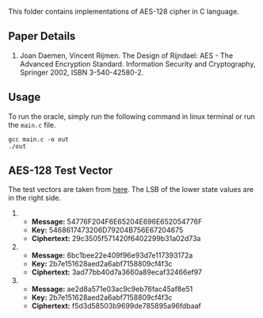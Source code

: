 This folder contains implementations of AES-128 cipher in C language.

## Paper Details
1. Joan Daemen, Vincent Rijmen.
The Design of Rijndael: AES - The Advanced Encryption Standard.
Information Security and Cryptography, Springer 2002, ISBN 3-540-42580-2.

## Usage
To run the oracle, simply run the following command in linux terminal or run the `main.c` file.
````
gcc main.c -o out
./out
````

## AES-128 Test Vector
The test vectors are taken from [here](https://github.com/ircmaxell/quality-checker/blob/master/tmp/gh_18/PHP-PasswordLib-master/test/Data/Vectors/aes-ecb.test-vectors). The LSB of the lower state values are in the right side.

1.  - **Message:** 54776F204F6E65204E696E652054776F
    - **Key:** 5468617473206D79204B756E67204675
    - **Ciphertext:** 29c3505f571420f6402299b31a02d73a


2.  - **Message:** 6bc1bee22e409f96e93d7e117393172a
    - **Key:** 2b7e151628aed2a6abf7158809cf4f3c
    - **Ciphertext:** 3ad77bb40d7a3660a89ecaf32466ef97

3.  - **Message:** ae2d8a571e03ac9c9eb76fac45af8e51
    - **Key:** 2b7e151628aed2a6abf7158809cf4f3c
    - **Ciphertext:** f5d3d58503b9699de785895a96fdbaaf
